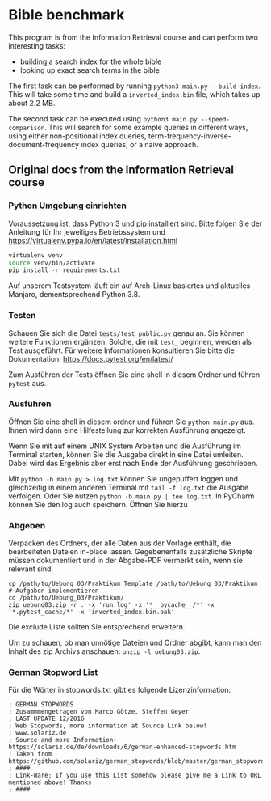 # Bible benchmark

This program is from the Information Retrieval course and can perform two interesting tasks:

- building a search index for the whole bible
- looking up exact search terms in the bible

The first task can be performed by running `python3 main.py --build-index`. This will take some time and build a `inverted_index.bin` file, which takes up about 2.2 MB.

The second task can be executed using `python3 main.py --speed-comparison`. This will search for some example queries in different ways, using either non-positional index queries, term-frequency-inverse-document-frequency index queries, or a naive approach.

## Original docs from the Information Retrieval course

### Python Umgebung einrichten
Voraussetzung ist, dass Python 3 und pip installiert sind.
Bitte folgen Sie der Anleitung für Ihr jeweiliges Betriebssystem und 
https://virtualenv.pypa.io/en/latest/installation.html

```bash
virtualenv venv
source venv/bin/activate
pip install -r requirements.txt
```

Auf unserem Testsystem läuft ein auf Arch-Linux basiertes und aktuelles
 Manjaro, dementsprechend Python 3.8.
  
### Testen
Schauen Sie sich die Datei `tests/test_public.py` genau an.
Sie können weitere Funktionen ergänzen. Solche, die mit `test_` beginnen, 
werden als Test ausgeführt.
Für weitere Informationen konsultieren Sie bitte die Dokumentation: 
https://docs.pytest.org/en/latest/

Zum Ausführen der Tests öffnen Sie eine shell in diesem Ordner und 
führen `pytest` aus.

### Ausführen
Öffnen Sie eine shell in diesem ordner und führen Sie `python main.py` aus.
Ihnen wird dann eine Hilfestellung zur korrekten Ausführung angezeigt.

Wenn Sie mit auf einem UNIX System Arbeiten und die Ausführung im Terminal 
starten, können Sie die Ausgabe direkt in eine Datei umleiten. Dabei wird 
das Ergebnis aber erst nach Ende der Ausführung geschrieben.

Mit `python -b main.py > log.txt` können Sie ungepuffert loggen und 
gleichzeitig in einem anderen Terminal mit `tail -f log.txt` die Ausgabe 
verfolgen. Oder Sie nutzen `python -b main.py | tee log.txt`. In PyCharm können
Sie den log auch speichern. Öffnen Sie hierzu 

### Abgeben

Verpacken des Ordners, der alle Daten aus der Vorlage enthält, die
bearbeiteten Dateien in-place lassen. Gegebenenfalls zusätzliche Skripte 
müssen dokumentiert und in der Abgabe-PDF vermerkt sein, wenn sie relevant sind.

```shell script
cp /path/to/Uebung_03/Praktikum_Template /path/to/Uebung_03/Praktikum
# Aufgaben implementieren
cd /path/to/Uebung_03/Praktikum/
zip uebung03.zip -r . -x 'run.log' -x '*__pycache__/*' -x '*.pytest_cache/*' -x 'inverted_index.bin.bak'
```

Die exclude Liste sollten Sie entsprechend erweitern.

Um zu schauen, ob man unnötige Dateien und Ordner abgibt, 
kann man den Inhalt des zip Archivs anschauen: `unzip -l uebung03.zip`.

### German Stopword List
Für die Wörter in stopwords.txt gibt es folgende Lizenzinformation:
```
; GERMAN STOPWORDS  
; Zusammmengetragen von Marco Götze, Steffen Geyer  
; LAST UPDATE 12/2016  
; Web Stopwords, more information at Source Link below!  
; www.solariz.de  
; Source and more Information: https://solariz.de/de/downloads/6/german-enhanced-stopwords.htm  
; Taken from https://github.com/solariz/german_stopwords/blob/master/german_stopwords_plain.txt  
; ####  
; Link-Ware; If you use this List somehow please give me a Link to URL mentioned above! Thanks  
; ####  
```